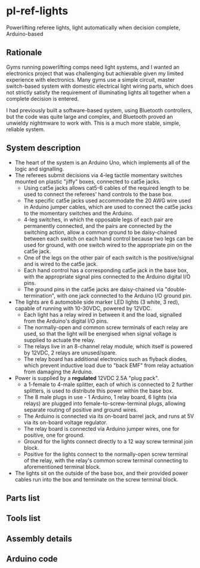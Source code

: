 # pl-ref-lights
Powerlifting referee lights, light automatically when decision complete, Arduino-based
## Rationale
Gyms running powerlifting comps need light systems, and I wanted an electronics project that was challenging but achievable given my limited experience with electronics.  Many gyms use a simple circuit, master switch-based system with domestic electrical light wiring parts, which does not strictly satisfy the requirement of illuminating lights all together when a complete decision is entered.

I had previously built a software-based system, using Bluetooth controllers, but the code was quite large and complex, and Bluetooth proved an unwieldy nightmware to work with.  This is a much more stable, simple, reliable system.
## System description
- The heart of the system is an Arduino Uno, which implements all of the logic and signalling.
- The referees submit decisions via 4-leg tactile momentary switches mounted on plastic "jiffy" boxes, connected to cat5e jacks.
    - Using cat5e jacks allows cat5-6 cables of the required length to be used to connect the referees' hand controls to the base box.
    - The specific cat5e jacks used accommodate the 20 AWG wire used in Arduino jumper cables, which are used to connect the cat5e jacks to the momentary switches and the Arduino. 
    - 4-leg switches, in which the opposable legs of each pair are permanently connected, and the pairs are connected by the switching action, allow a common ground to be daisy-chained between each switch on each hand control because two legs can be used for ground, with one switch wired to the appropriate pin on the cat5e jack.
    - One of the legs on the other pair of each switch is the positive/signal and is wired to the cat5e jack.
    - Each hand control has a corresponding cat5e jack in the base box, with the appropriate signal pins connected to the Arduino digital I/O pins.
    - The ground pins in the cat5e jacks are daisy-chained via "double-termination", with one jack connected to the Arduino I/O ground pin.
- The lights are 6 automobile side marker LED lights (3 white, 3 red), capable of running with 10-30VDC, powered by 12VDC.
    - Each light has a relay wired in between it and the load, signalled from the Arduino's digital I/O pins.
    - The normally-open and common screw terminals of each relay are used, so that the light will be energised when signal voltage is supplied to actuate the relay.
    - The relays live in an 8-channel relay module, which itself is powered by 12VDC, 2 relays are unused/spare.
    - The relay board has additional electronics such as flyback diodes, which prevent inductive load due to "back EMF" from relay actuation from damaging the Arduino.
- Power is supplied by a **regulated** 12VDC 2.5A "plug pack".
    - a 1-female to 4-male splitter, each of which is connected to 2 further splitters, is used to distribute this power within the base box.
    - The 8 male plugs in use - 1 Arduino, 1 relay board, 6 lights (via relays) are plugged into female-to-screw-terminal plugs, allowing separate routing of positive and ground wires.
    - The Arduino is connected via its on-board barrel jack, and runs at 5V via its on-board voltage regulator.
    - The relay board is connected via Arduino jumper wires, one for positive, one for ground.
    - Ground for the lights connect directly to a 12 way screw terminal join block.
    - Positive for the lights connect to the normally-open screw terminal of the relay, with the relay's common screw terminal connecting to aforementioned terminal block.
- The lights sit on the outside of the base box, and their provided power cables run into the box and terminate on the screw terminal block.
## Parts list
## Tools list
## Assembly details
## Arduino code
